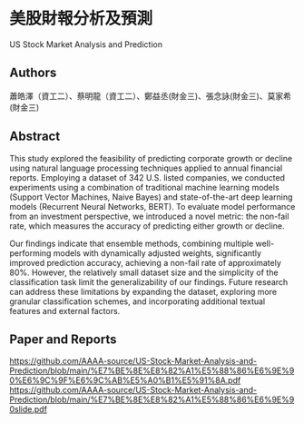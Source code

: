 # 美股財報分析及預測
US Stock Market Analysis and Prediction

## Authors
蕭皓澤（資工二）、蔡明龍（資工二）、鄭益丞(財金三)、張念詠(財金三)、莫家希(財金三)

## Abstract 
This study explored the feasibility of predicting corporate growth or decline using natural language processing techniques applied to annual financial reports. 
Employing a dataset of 342 U.S. listed companies, we conducted experiments using a combination of traditional machine learning models (Support Vector Machines, Naive Bayes) and state-of-the-art deep learning models 
(Recurrent Neural Networks, BERT). To evaluate model performance from an investment perspective, we introduced a novel metric: the non-fail rate, which measures the accuracy of predicting either growth or decline.

Our findings indicate that ensemble methods, combining multiple well-performing models with dynamically adjusted weights, significantly improved prediction accuracy, achieving a non-fail rate of approximately 80%. 
However, the relatively small dataset size and the simplicity of the classification task limit the generalizability of our findings. Future research can address these limitations by expanding the dataset, 
exploring more granular classification schemes, and incorporating additional textual features and external factors.

## Paper and Reports 
https://github.com/AAAA-source/US-Stock-Market-Analysis-and-Prediction/blob/main/%E7%BE%8E%E8%82%A1%E5%88%86%E6%9E%90%E6%9C%9F%E6%9C%AB%E5%A0%B1%E5%91%8A.pdf
https://github.com/AAAA-source/US-Stock-Market-Analysis-and-Prediction/blob/main/%E7%BE%8E%E8%82%A1%E5%88%86%E6%9E%90slide.pdf
